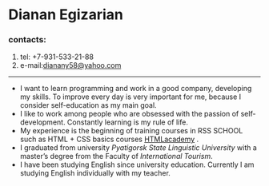 # **Dianan Egizarian** 
### contacts: 
 1. tel: +7-931-533-21-88        
 2. e-mail:dianany58@yahoo.com  
 ----------------------
* I want to learn programming and work in a good company, developing my skills.  To improve every day is very important for me, because I consider self-education as my main goal.  
* I like to work among people who are obsessed with the passion of self-development.  Constantly learning is my rule of life.   
* My experience is the beginning of training courses in RSS SCHOOL such as HTML + CSS basics courses [HTMLacademy](https://htmlacademy.ru/profile/id1033257) .  
* I graduated from university *Pyatigorsk State Linguistic University* with a master’s degree from the Faculty of *International Tourism*.   
* I have been studying English since university education. Сurrently I am studying English individually with my teacher.  
